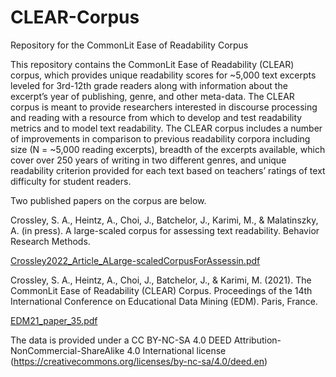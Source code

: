 # CLEAR-Corpus
Repository for the CommonLit Ease of Readability Corpus

This repository contains the CommonLit Ease of Readability (CLEAR) corpus, which provides unique readability scores for ~5,000 text excerpts leveled for 3rd-12th grade readers along with information about the excerpt’s year of publishing, genre, and other meta-data. The CLEAR corpus is meant to provide researchers interested in discourse processing and reading with a resource from which to develop and test readability metrics and to model text readability. The CLEAR corpus includes a number of improvements in comparison to previous readability corpora including size (N = ~5,000 reading excerpts), breadth of the excerpts available, which cover over 250 years of writing in two different genres, and unique readability criterion provided for each text based on teachers’ ratings of text difficulty for student readers. 

Two published papers on the corpus are below.

Crossley, S. A., Heintz, A., Choi, J., Batchelor, J., Karimi, M., & Malatinszky, A. (in press). A large-scaled corpus for assessing text readability. Behavior Research Methods.

[Crossley2022_Article_ALarge-scaledCorpusForAssessin.pdf](https://github.com/scrosseye/CLEAR-Corpus/files/8268894/Crossley2022_Article_ALarge-scaledCorpusForAssessin.pdf)

Crossley, S. A., Heintz, A., Choi, J., Batchelor, J., & Karimi, M. (2021). The CommonLit Ease of Readability (CLEAR) Corpus. Proceedings of the 14th International Conference on Educational Data Mining (EDM). Paris, France.

[EDM21_paper_35.pdf](https://github.com/scrosseye/CLEAR-Corpus/files/8268908/EDM21_paper_35.pdf)

The data is provided under a CC BY-NC-SA 4.0 DEED Attribution-NonCommercial-ShareAlike 4.0 International license (https://creativecommons.org/licenses/by-nc-sa/4.0/deed.en)
